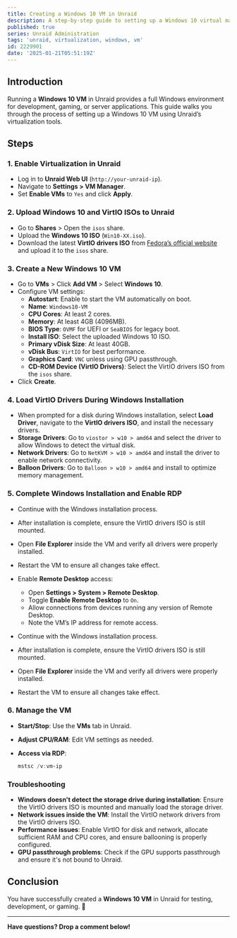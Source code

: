 ```yaml
---
title: Creating a Windows 10 VM in Unraid
description: A step-by-step guide to setting up a Windows 10 virtual machine in Unraid.
published: true
series: Unraid Administration
tags: 'unraid, virtualization, windows, vm'
id: 2229901
date: '2025-01-21T05:51:19Z'
---
```


## Introduction

Running a **Windows 10 VM** in Unraid provides a full Windows environment for development, gaming, or server applications. This guide walks you through the process of setting up a Windows 10 VM using Unraid’s virtualization tools.

## Steps

### 1. Enable Virtualization in Unraid

- Log in to **Unraid Web UI** (`http://your-unraid-ip`).
- Navigate to **Settings > VM Manager**.
- Set **Enable VMs** to `Yes` and click **Apply**.

### 2. Upload Windows 10 and VirtIO ISOs to Unraid

- Go to **Shares** > Open the `isos` share.
- Upload the **Windows 10 ISO** (`Win10-XX.iso`).
- Download the latest **VirtIO drivers ISO** from [Fedora’s official website](https://fedorapeople.org/groups/virt/virtio-win/direct-downloads/stable-virtio/) and upload it to the `isos` share.

### 3. Create a New Windows 10 VM

- Go to **VMs** > Click **Add VM** > Select **Windows 10**.
- Configure VM settings:
  - **Autostart**: Enable to start the VM automatically on boot.
  - **Name**: `Windows10-VM`
  - **CPU Cores**: At least 2 cores.
  - **Memory**: At least 4GB (4096MB).
  - **BIOS Type**: `OVMF` for UEFI or `SeaBIOS` for legacy boot.
  - **Install ISO**: Select the uploaded Windows 10 ISO.
  - **Primary vDisk Size**: At least 40GB.
  - **vDisk Bus**: `VirtIO` for best performance.
  - **Graphics Card**: `VNC` unless using GPU passthrough.
  - **CD-ROM Device (VirtIO Drivers)**: Select the VirtIO drivers ISO from the `isos` share.
- Click **Create**.

### 4. Load VirtIO Drivers During Windows Installation

- When prompted for a disk during Windows installation, select **Load Driver**, navigate to the **VirtIO drivers ISO**, and install the necessary drivers.
- **Storage Drivers**: Go to `viostor > w10 > amd64` and select the driver to allow Windows to detect the virtual disk.
- **Network Drivers**: Go to `NetKVM > w10 > amd64` and install the driver to enable network connectivity.
- **Balloon Drivers**: Go to `Balloon > w10 > amd64` and install to optimize memory management.

### 5. Complete Windows Installation and Enable RDP

- Continue with the Windows installation process.
- After installation is complete, ensure the VirtIO drivers ISO is still mounted.
- Open **File Explorer** inside the VM and verify all drivers were properly installed.
- Restart the VM to ensure all changes take effect.
- Enable **Remote Desktop** access:
  - Open **Settings > System > Remote Desktop**.
  - Toggle **Enable Remote Desktop** to `On`.
  - Allow connections from devices running any version of Remote Desktop.
  - Note the VM’s IP address for remote access.

- Continue with the Windows installation process.
- After installation is complete, ensure the VirtIO drivers ISO is still mounted.
- Open **File Explorer** inside the VM and verify all drivers were properly installed.
- Restart the VM to ensure all changes take effect.

### 6. Manage the VM

- **Start/Stop**: Use the **VMs** tab in Unraid.
- **Adjust CPU/RAM**: Edit VM settings as needed.
- **Access via RDP**:

  ```powershell
  mstsc /v:vm-ip
  ```

### Troubleshooting

- **Windows doesn't detect the storage drive during installation**: Ensure the VirtIO drivers ISO is mounted and manually load the storage driver.
- **Network issues inside the VM**: Install the VirtIO network drivers from the VirtIO drivers ISO.
- **Performance issues**: Enable VirtIO for disk and network, allocate sufficient RAM and CPU cores, and ensure ballooning is properly configured.
- **GPU passthrough problems**: Check if the GPU supports passthrough and ensure it's not bound to Unraid.

## Conclusion

You have successfully created a **Windows 10 VM** in Unraid for testing, development, or gaming. 🚀

---

**Have questions? Drop a comment below!**
